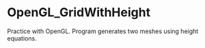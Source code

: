 # OpenGL_GridWithHeight
Practice with OpenGL. Program generates two meshes using height equations. 
